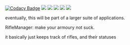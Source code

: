 [![Codacy Badge](https://api.codacy.com/project/badge/Grade/ee81144eb2904adf95f57b68e23d32a0)](https://app.codacy.com/app/kennyrkun/riflemanager?utm_source=github.com&utm_medium=referral&utm_content=kennyrkun/riflemanager&utm_campaign=Badge_Grade_Settings)
[![](https://tokei.rs/b1/github/kennyrkun/riflemanager?category=code)](https://github.com/kennyrkun/riflemanager)
[![](https://tokei.rs/b1/github/kennyrkun/riflemanager?category=lines)](https://github.com/kennyrkun/riflemanager)
[![](https://tokei.rs/b1/github/kennyrkun/riflemanager?category=blanks)](https://github.com/kennyrkun/riflemanager)
[![](https://tokei.rs/b1/github/kennyrkun/riflemanager?category=comments)](https://github.com/kennyrkun/riflemanager)
[![](https://tokei.rs/b1/github/kennyrkun/riflemanager?category=files)](https://github.com/kennyrkun/riflemanager)

eventually, this will be part of a larger suite of applications.

RifleManager: make your armoury not suck.

it basically just keeps track of rifles, and their statuses
